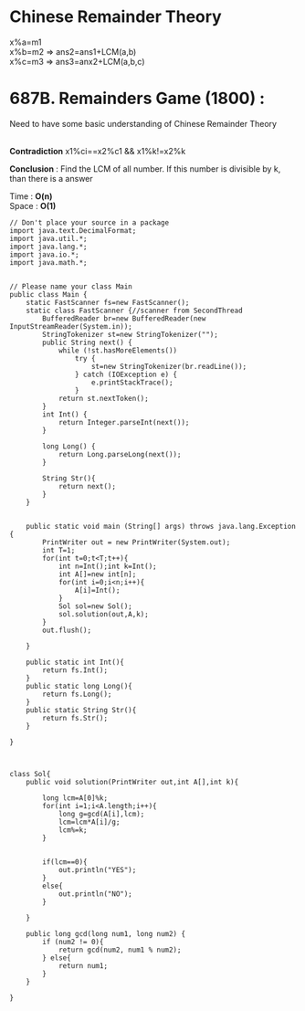 # Chinese Remainder Theory
x%a=m1<br/>
x%b=m2 => ans2=ans1+LCM(a,b)<br/> 
x%c=m3 => ans3=anx2+LCM(a,b,c)<br/> 


# 687B. Remainders Game (1800) :
Need to have some basic understanding of Chinese Remainder Theory<br/><br/>

**Contradiction** x1%ci==x2%c1 && x1%k!=x2%k<br/>

**Conclusion** : Find the LCM of all number. If this number is divisible by k, than there is a answer<br/>

Time : **O(n)**<br/>
Space : **O(1)**<br/>
```
// Don't place your source in a package
import java.text.DecimalFormat;
import java.util.*;
import java.lang.*;
import java.io.*;
import java.math.*;


// Please name your class Main
public class Main {
    static FastScanner fs=new FastScanner();
    static class FastScanner {//scanner from SecondThread
        BufferedReader br=new BufferedReader(new InputStreamReader(System.in));
        StringTokenizer st=new StringTokenizer("");
        public String next() {
            while (!st.hasMoreElements())
                try {
                    st=new StringTokenizer(br.readLine());
                } catch (IOException e) {
                    e.printStackTrace();
                }
            return st.nextToken();
        }
        int Int() {
            return Integer.parseInt(next());
        }

        long Long() {
            return Long.parseLong(next());
        }

        String Str(){
            return next();
        }
    }


    public static void main (String[] args) throws java.lang.Exception {
        PrintWriter out = new PrintWriter(System.out);
        int T=1;
        for(int t=0;t<T;t++){
            int n=Int();int k=Int();
            int A[]=new int[n];
            for(int i=0;i<n;i++){
                A[i]=Int();
            }
            Sol sol=new Sol();
            sol.solution(out,A,k);
        }
        out.flush();

    }

    public static int Int(){
        return fs.Int();
    }
    public static long Long(){
        return fs.Long();
    }
    public static String Str(){
        return fs.Str();
    }

}



class Sol{
    public void solution(PrintWriter out,int A[],int k){

        long lcm=A[0]%k;
        for(int i=1;i<A.length;i++){
            long g=gcd(A[i],lcm);
            lcm=lcm*A[i]/g;
            lcm%=k;
        }


        if(lcm==0){
            out.println("YES");
        }
        else{
            out.println("NO");
        }

    }

    public long gcd(long num1, long num2) {
        if (num2 != 0){
            return gcd(num2, num1 % num2);
        } else{
            return num1;
        }
    }

}

```
   

